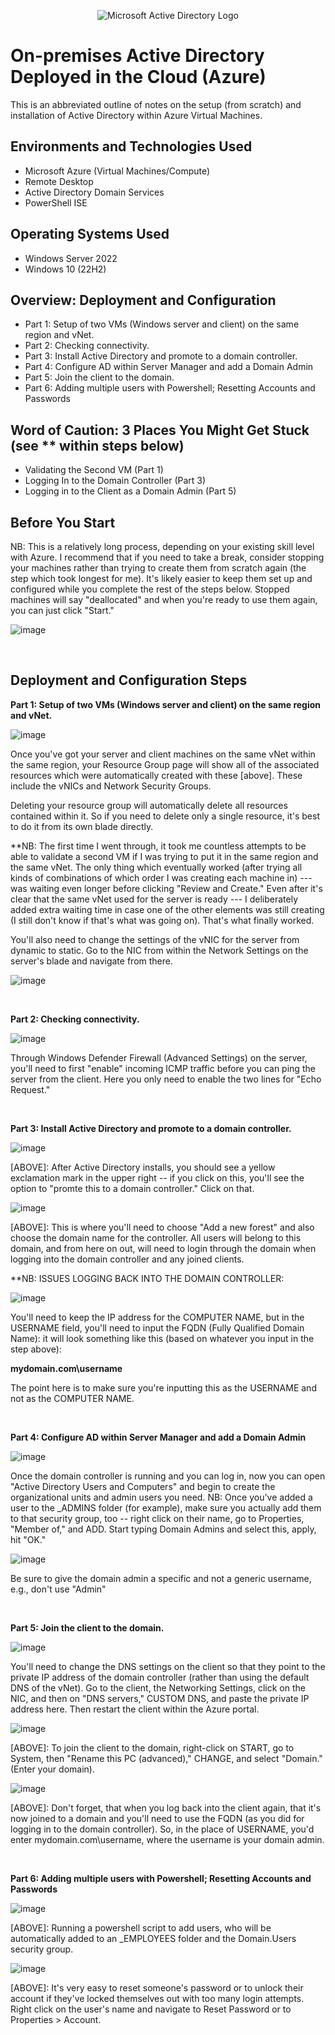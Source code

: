 <p align="center">
<img src="https://i.imgur.com/pU5A58S.png" alt="Microsoft Active Directory Logo"/>
</p>

<h1>On-premises Active Directory Deployed in the Cloud (Azure)</h1>
This is an abbreviated outline of notes on the setup (from scratch) and installation of Active Directory within Azure Virtual Machines.<br />


<h2>Environments and Technologies Used</h2>

- Microsoft Azure (Virtual Machines/Compute)
- Remote Desktop
- Active Directory Domain Services
- PowerShell ISE

<h2>Operating Systems Used </h2>

- Windows Server 2022
- Windows 10 (22H2)

<h2>Overview: Deployment and Configuration </h2>

- Part 1: Setup of two VMs (Windows server and client) on the same region and vNet.
- Part 2: Checking connectivity.
- Part 3: Install Active Directory and promote to a domain controller.
- Part 4: Configure AD within Server Manager and add a Domain Admin
- Part 5: Join the client to the domain.
- Part 6: Adding multiple users with Powershell; Resetting Accounts and Passwords

<h2>Word of Caution: 3 Places You Might Get Stuck (see ** within steps below) </h2>

- Validating the Second VM (Part 1)
- Logging In to the Domain Controller (Part 3)
- Logging in to the Client as a Domain Admin (Part 5)

<h2>Before You Start</h2>

<p>
NB: This is a relatively long process, depending on your existing skill level with Azure. 
I recommend that if you need to take a break, consider stopping your machines rather than trying to create them from scratch again (the step which took longest for me).
It's likely easier to keep them set up and configured while you complete the rest of the steps below. Stopped machines will say "deallocated" and when you're ready to use them again, you can just click "Start."
</p>

![image](https://github.com/lcccodes/configure-ad/assets/171904823/ea3de6af-1b0d-4659-bbaf-d798df0d6bf2)


<br />
  
<h2>Deployment and Configuration Steps</h2>

<b>Part 1: Setup of two VMs (Windows server and client) on the same region and vNet.</b>
<p>

  ![image](https://github.com/lcccodes/configure-ad/assets/171904823/84e26543-c927-4985-ab01-1822238f46d2)

</p>
<p>
Once you've got your server and client machines on the same vNet within the same region, your Resource Group page will show all of the associated resources which were automatically created with these [above]. These include the vNICs and Network Security Groups.

Deleting your resource group will automatically delete all resources contained within it. So if you need to delete only a single resource, it's best to do it from its own blade directly.
<p>
**NB: The first time I went through, it took me countless attempts to be able to validate a second VM if I was trying to put it in the same region and the same vNet. The only thing which eventually worked (after trying all kinds of combinations of which order I was creating each machine in) --- was waiting even longer before clicking "Review and Create." Even after it's clear that the same vNet used for the server is ready --- I deliberately added extra waiting time in case one of the other elements was still creating (I still don't know if that's what was going on). That's what finally worked.
</p>
You'll also need to change the settings of the vNIC for the server from dynamic to static. Go to the NIC from within the Network Settings on the server's blade and navigate from there.<p></p>


![image](https://github.com/lcccodes/configure-ad/assets/171904823/ecbac8f6-e776-4af9-a77d-49ba57fa5551)

</p>
<br />


<b>Part 2: Checking connectivity.</b>
<p>

  ![image](https://github.com/lcccodes/configure-ad/assets/171904823/2f645421-5f75-4d02-ab86-41b9cbdefea0)

</p>
<p>
Through Windows Defender Firewall (Advanced Settings) on the server, you'll need to first "enable" incoming ICMP traffic before you can ping the server from the client. Here you only need to enable the two lines for "Echo Request."
</p>
<br />


<b>Part 3: Install Active Directory and promote to a domain controller.</b>
<p>

  ![image](https://github.com/lcccodes/configure-ad/assets/171904823/1ca6c8df-2291-4bb7-95ec-0194f36fcb72)

</p>
<p>
[ABOVE]: After Active Directory installs, you should see a yellow exclamation mark in the upper right -- if you click on this, you'll see the option to "promte this to a domain controller." Click on that.
</p>
<p>

![image](https://github.com/lcccodes/configure-ad/assets/171904823/aae613cc-efc0-41e9-afec-4f085257b34a)


</p>
<p>
[ABOVE]: This is where you'll need to choose "Add a new forest" and also choose the domain name for the controller. All users will belong to this domain, and from here on out, will need to login through the domain when logging into the domain controller and any joined clients.

**NB: ISSUES LOGGING BACK INTO THE DOMAIN CONTROLLER:
</p>
<p>
  
  ![image](https://github.com/lcccodes/configure-ad/assets/171904823/0b9dade2-1ac6-4e3a-9313-d9da0a0b9066)


</p>
<p>
You'll need to keep the IP address for the COMPUTER NAME, but in the USERNAME field, you'll need to input the FQDN (Fully Qualified Domain Name): it will look something like this (based on whatever you input in the step above):

<b>mydomain.com\username</b>

The point here is to make sure you're inputting this as the USERNAME and not as the COMPUTER NAME.
</p>
<br />


<b>Part 4: Configure AD within Server Manager and add a Domain Admin</b>
<p>

  ![image](https://github.com/lcccodes/configure-ad/assets/171904823/a7181f7b-12fc-49d2-bc19-a076546dc46b)

</p>
<p>
Once the domain controller is running and you can log in, now you can open "Active Directory Users and Computers" and begin to create the organizational units and admin users you need.
NB: Once you've added a user to the _ADMINS folder (for example), make sure you actually add them to that security group, too -- right click on their name, go to Properties, "Member of," and ADD. Start typing Domain Admins and select this, apply, hit "OK."
</p>
<p>

  ![image](https://github.com/lcccodes/configure-ad/assets/171904823/9215f7d6-91aa-49be-a2d6-7a015409d9e0)

</p>
<p>
Be sure to give the domain admin a specific and not a generic username, e.g., don't use "Admin"
</p>
<br />


<b>Part 5: Join the client to the domain.</b>
<p>

  ![image](https://github.com/lcccodes/configure-ad/assets/171904823/14bece98-fb6d-434a-b5a7-9679667ee11c)

</p>
<p>
You'll need to change the DNS settings on the client so that they point to the private IP address of the domain controller (rather than using the default DNS of the vNet). Go to the client, the Networking Settings, click on the NIC, and then on "DNS servers," CUSTOM DNS, and paste the private IP address here. Then restart the client within the Azure portal.
</p>
<p>

  ![image](https://github.com/lcccodes/configure-ad/assets/171904823/f92a378c-da3a-429d-aeec-e0fb4846537e)

</p>
<p>
[ABOVE]: To join the client to the domain, right-click on START, go to System, then "Rename this PC (advanced)," CHANGE, and select "Domain." (Enter your domain).
</p>
<p>

  ![image](https://github.com/lcccodes/configure-ad/assets/171904823/54b8c87a-ae98-4c54-a68d-e767229bf3ac)

</p>
<p>
[ABOVE]: Don't forget, that when you log back into the client again, that it's now joined to a domain and you'll need to use the FQDN (as you did for logging in to the domain controller). So, in the place of USERNAME, you'd enter mydomain.com\username, where the username is your domain admin.
</p>
<br />


<b>Part 6: Adding multiple users with Powershell; Resetting Accounts and Passwords</b>
<p>

  ![image](https://github.com/lcccodes/configure-ad/assets/171904823/b94a2400-82fb-4a68-ac35-12e06fc28281)

</p>
<p>
[ABOVE]: Running a powershell script to add users, who will be automatically added to an _EMPLOYEES folder and the Domain.Users security group.
</p><p>

![image](https://github.com/lcccodes/configure-ad/assets/171904823/b85c3e0d-aca8-47b3-8cc3-5b1642ae90e3)


</p>
<p>
[ABOVE]: It's very easy to reset someone's password or to unlock their account if they've locked themselves out with too many login attempts. Right click on the user's name and navigate to Reset Password or to Properties > Account.
</p>
<br />
